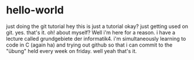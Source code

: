 # hello-world
just doing the git tutorial
hey this is just a tutorial okay? just getting used on git. yes. that's it. oh! about myself? Well i'm here for a reason. i have a lecture called grundgebiete der informatik4. i'm simultaneously learning to code in C (again ha) and trying out github so that i can commit to the "übung" held every week on friday. well yeah that's it. 
